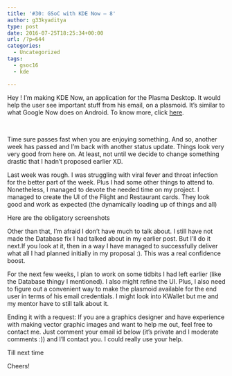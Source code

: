 ```yaml
---
title: '#30: GSoC with KDE Now – 8'
author: g33kyaditya
type: post
date: 2016-07-25T18:25:34+00:00
url: /?p=644
categories:
  - Uncategorized
tags:
  - gsoc16
  - kde

---
```

Hey ! I’m making KDE Now, an application for the Plasma Desktop. It would help the user see important stuff from his email, on a plasmoid. It’s similar to what Google Now does on Android. To know more, click [here][1].

&nbsp;

Time sure passes fast when you are enjoying something. And so, another week has passed and I&#8217;m back with another status update. Things look very very good from here on. At least, not until we decide to change something drastic that I hadn&#8217;t proposed earlier XD.

Last week was rough. I was struggling with viral fever and throat infection for the better part of the week. Plus I had some other things to attend to. Nonetheless, I managed to devote the needed time on my project. I managed to create the UI of the Flight and Restaurant cards. They look good and work as expected (the dynamically loading up of things and all)

Here are the obligatory screenshots

Other than that, I&#8217;m afraid I don&#8217;t have much to talk about. I still have not made the Database fix I had talked about in my earlier post. But I&#8217;ll do it next.If you look at it, then in a way I have managed to successfully deliver what all I had planned initially in my proposal :). This was a real confidence boost.

For the next few weeks, I plan to work on some tidbits I had left earlier (like the Database thingy I mentioned). I also might refine the UI. Plus, I also need to figure out a convenient way to make the plasmoid available for the end user in terms of his email credentials. I might look into KWallet but me and my mentor have to still talk about it.

Ending it with a request: If you are a graphics designer and have experience with making vector graphic images and want to help me out, feel free to contact me. Just comment your email id below (it&#8217;s private and I moderate comments :)) and I&#8217;ll contact you. I could really use your help.

Till next time

Cheers!

&nbsp;

 [1]: https://g33kyaditya.wordpress.com/2016/04/23/21-google-summer-of-code-2016/